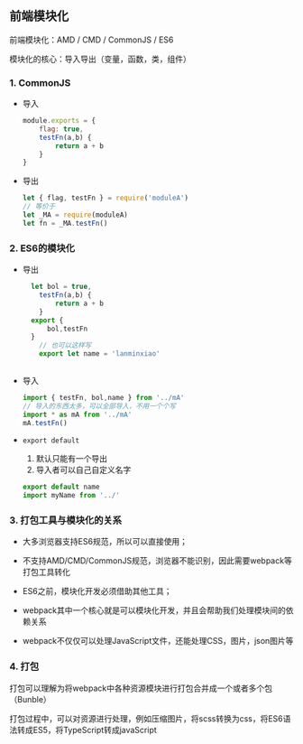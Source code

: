 ## 前端模块化

前端模块化：AMD / CMD / CommonJS / ES6

模块化的核心：导入导出（变量，函数，类，组件）

### 1. CommonJS

- 导入

  ```js
  module.exports = {
      flag: true,
      testFn(a,b) {
          return a + b
      }
  }
  ```

- 导出

  ```js
  let { flag, testFn } = require('moduleA')
  // 等价于
  let _MA = require(moduleA)
  let fn = _MA.testFn()
  ```

  

### 2. ES6的模块化

- 导出

  ```js
  	let bol = true,
      testFn(a,b) {
          return a + b
      }
  	export {
  		bol,testFn
  	}
      // 也可以这样写
      export let name = 'lanminxiao'
      
  ```

- 导入

  ```js
  import { testFn, bol,name } from '../mA'
  // 导入的东西太多，可以全部导入，不用一个个写
  import * as mA from '../mA'
  mA.testFn()
  ```

- `export default` 

  1. 默认只能有一个导出
  2. 导入者可以自己自定义名字

  ```js
  export default name
  import myName from '../'
  ```

### 3. 打包工具与模块化的关系

- 大多浏览器支持ES6规范，所以可以直接使用；

- 不支持AMD/CMD/CommonJS规范，浏览器不能识别，因此需要webpack等打包工具转化
- ES6之前，模块化开发必须借助其他工具；
- webpack其中一个核心就是可以模块化开发，并且会帮助我们处理模块间的依赖关系
- webpack不仅仅可以处理JavaScript文件，还能处理CSS，图片，json图片等

### 4. 打包

打包可以理解为将webpack中各种资源模块进行打包合并成一个或者多个包（Bunble）

打包过程中，可以对资源进行处理，例如压缩图片，将scss转换为css，将ES6语法转成ES5，将TypeScript转成javaScript


<ClientOnly>
  <Valine></Valine>
</ClientOnly>